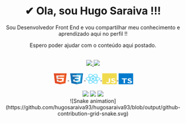 <div>
  <h1 align="center">
    ✔ Ola, sou Hugo Saraiva !!! 
  </h1>
  <p align="center">
    Sou Desenvolvedor Front End e vou compartilhar meu conhecimento e aprendizado aqui no perfil !!
  </p>  
  <p align="center">
    Espero poder ajudar com o conteúdo aqui postado.
  </p>
</div>

<div align="center">
  <a href="https://github.com/hugosaraiva93"><br>
  <img height="150em" src="https://github-readme-stats.vercel.app/api?username=hugosaraiva93&show_icons=true&theme=merko&include_all_commits=false&count_private=true"/>
  <img height="150em" src="https://github-readme-stats.vercel.app/api/top-langs/?username=hugosaraiva93&theme=merko&layout=compact&langs_count=7"/>
</div>

<div align="center" valign="top"><br>
  <img align="center" alt="HTML" height="30" width="40" src="https://raw.githubusercontent.com/devicons/devicon/master/icons/html5/html5-original.svg">
  <img align="center" alt="CSS" height="30" width="40" src="https://raw.githubusercontent.com/devicons/devicon/master/icons/css3/css3-original.svg">
  <img align="center" alt="React" height="30" width="40" src="https://raw.githubusercontent.com/devicons/devicon/master/icons/react/react-original.svg">
  <img align="center" alt="Js" height="30" width="40" src="https://raw.githubusercontent.com/devicons/devicon/master/icons/javascript/javascript-plain.svg">
  <img align="center" alt="Ts" height="30" width="40" src="https://raw.githubusercontent.com/devicons/devicon/master/icons/typescript/typescript-plain.svg">
</div><br>

<div align="center"> 
<!--   <a href="https://www.instagram.com/_hugos93/" target="_blank"><img src="https://img.shields.io/badge/-Instagram-%23E4405F?style=for-the-badge&logo=instagram&logoColor=white" target="_blank"></a> -->
  <a href="" target="_blank"><img src="https://img.shields.io/badge/Discord-7289DA?style=for-the-badge&logo=discord&logoColor=white" target="_blank"></a> 
  <a href = "mailto:hugojs1993@gmail.com"><img src="https://img.shields.io/badge/-Gmail-%23333?style=for-the-badge&logo=gmail&logoColor=white" target="_blank"></a>
  <a href= "https://www.linkedin.com/in/hugo-saraiva-40b113240" target="_blank"><img src="https://img.shields.io/badge/-LinkedIn-%230077B5?style=for-the-badge&logo=linkedin&logoColor=white" target="_blank"></a>  
</div>

<div align="center">
   ![Snake animation](https://github.com/hugosaraiva93/hugosaraiva93/blob/output/github-contribution-grid-snake.svg)
 

